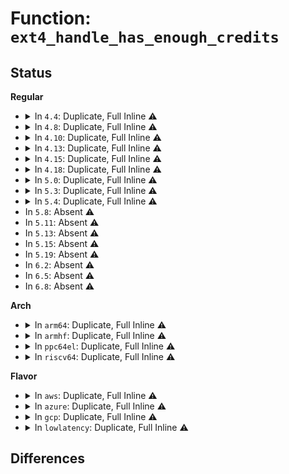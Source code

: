 # Function: <code>ext4_handle_has_enough_credits</code>

## Status
<b>Regular</b>
<ul>
<li>
<details>
<summary>In <code>4.4</code>: Duplicate, Full Inline ⚠️</summary>

**Collision:** Static Duplication

**Inline:** Full

**Transformation:** False

**Instances:**

```
In fs/ext4/inode.c (ffffffff8129d954)
Location: fs/ext4/ext4_jbd2.h:290
Inline: True
Inline callers:
  - fs/ext4/inode.c:ext4_evict_inode
```
```
In fs/ext4/resize.c (ffffffff812bf845)
Location: fs/ext4/ext4_jbd2.h:290
Inline: True
```
```
In fs/ext4/migrate.c (ffffffff812cc0ae)
Location: fs/ext4/ext4_jbd2.h:290
Inline: True
Inline callers:
  - fs/ext4/migrate.c:finish_range
```
```
In fs/ext4/indirect.c (ffffffff812d8817)
Location: fs/ext4/ext4_jbd2.h:290
Inline: True
Inline callers:
  - fs/ext4/indirect.c:try_to_extend_transaction
```
</details>
</li>
<li>
<details>
<summary>In <code>4.8</code>: Duplicate, Full Inline ⚠️</summary>

**Collision:** Static Duplication

**Inline:** Full

**Transformation:** False

**Instances:**

```
In fs/ext4/inode.c (ffffffff812cb62b)
Location: fs/ext4/ext4_jbd2.h:298
Inline: True
Inline callers:
  - fs/ext4/inode.c:ext4_evict_inode
```
```
In fs/ext4/resize.c (ffffffff812eed95)
Location: fs/ext4/ext4_jbd2.h:298
Inline: True
```
```
In fs/ext4/migrate.c (ffffffff812fb9ea)
Location: fs/ext4/ext4_jbd2.h:298
Inline: True
Inline callers:
  - fs/ext4/migrate.c:finish_range
```
```
In fs/ext4/indirect.c (ffffffff813085b2)
Location: fs/ext4/ext4_jbd2.h:298
Inline: True
```
</details>
</li>
<li>
<details>
<summary>In <code>4.10</code>: Duplicate, Full Inline ⚠️</summary>

**Collision:** Static Duplication

**Inline:** Full

**Transformation:** False

**Instances:**

```
In fs/ext4/inode.c (ffffffff812e130b)
Location: fs/ext4/ext4_jbd2.h:298
Inline: True
Inline callers:
  - fs/ext4/inode.c:ext4_evict_inode
```
```
In fs/ext4/resize.c (ffffffff81304d65)
Location: fs/ext4/ext4_jbd2.h:298
Inline: True
```
```
In fs/ext4/migrate.c (ffffffff8131199a)
Location: fs/ext4/ext4_jbd2.h:298
Inline: True
Inline callers:
  - fs/ext4/migrate.c:finish_range
```
```
In fs/ext4/indirect.c (ffffffff8131e5a2)
Location: fs/ext4/ext4_jbd2.h:298
Inline: True
```
</details>
</li>
<li>
<details>
<summary>In <code>4.13</code>: Duplicate, Full Inline ⚠️</summary>

**Collision:** Static Duplication

**Inline:** Full

**Transformation:** False

**Instances:**

```
In fs/ext4/indirect.c (ffffffff812f772f)
Location: fs/ext4/ext4_jbd2.h:294
Inline: True
Inline callers:
  - fs/ext4/indirect.c:ext4_free_branches
  - fs/ext4/indirect.c:ext4_clear_blocks
```
```
In fs/ext4/migrate.c (ffffffff81313e88)
Location: fs/ext4/ext4_jbd2.h:294
Inline: True
Inline callers:
  - fs/ext4/migrate.c:ext4_ext_migrate
  - fs/ext4/migrate.c:ext4_ext_migrate
  - fs/ext4/migrate.c:free_ext_idx
  - fs/ext4/migrate.c:free_dind_blocks
  - fs/ext4/migrate.c:free_dind_blocks
  - fs/ext4/migrate.c:finish_range
```
```
In fs/ext4/resize.c (ffffffff81320415)
Location: fs/ext4/ext4_jbd2.h:294
Inline: True
```
```
In fs/ext4/xattr.c (ffffffff8133dc42)
Location: fs/ext4/ext4_jbd2.h:294
Inline: True
Inline callers:
  - fs/ext4/xattr.c:ext4_xattr_set_handle
```
</details>
</li>
<li>
<details>
<summary>In <code>4.15</code>: Duplicate, Full Inline ⚠️</summary>

**Collision:** Static Duplication

**Inline:** Full

**Transformation:** False

**Instances:**

```
In fs/ext4/indirect.c (ffffffff8131bd6f)
Location: fs/ext4/ext4_jbd2.h:294
Inline: True
Inline callers:
  - fs/ext4/indirect.c:ext4_free_branches
  - fs/ext4/indirect.c:ext4_clear_blocks
```
```
In fs/ext4/migrate.c (ffffffff81338648)
Location: fs/ext4/ext4_jbd2.h:294
Inline: True
Inline callers:
  - fs/ext4/migrate.c:ext4_ext_migrate
  - fs/ext4/migrate.c:ext4_ext_migrate
  - fs/ext4/migrate.c:free_ext_idx
  - fs/ext4/migrate.c:free_dind_blocks
  - fs/ext4/migrate.c:free_dind_blocks
  - fs/ext4/migrate.c:finish_range
```
```
In fs/ext4/resize.c (ffffffff81344ae5)
Location: fs/ext4/ext4_jbd2.h:294
Inline: True
```
```
In fs/ext4/xattr.c (ffffffff81362222)
Location: fs/ext4/ext4_jbd2.h:294
Inline: True
Inline callers:
  - fs/ext4/xattr.c:ext4_xattr_set_handle
```
</details>
</li>
<li>
<details>
<summary>In <code>4.18</code>: Duplicate, Full Inline ⚠️</summary>

**Collision:** Static Duplication

**Inline:** Full

**Transformation:** False

**Instances:**

```
In fs/ext4/indirect.c (ffffffff81349c6d)
Location: fs/ext4/ext4_jbd2.h:291
Inline: True
Inline callers:
  - fs/ext4/indirect.c:ext4_free_branches
  - fs/ext4/indirect.c:ext4_clear_blocks
```
```
In fs/ext4/migrate.c (ffffffff81366c02)
Location: fs/ext4/ext4_jbd2.h:291
Inline: True
Inline callers:
  - fs/ext4/migrate.c:ext4_ext_migrate
  - fs/ext4/migrate.c:ext4_ext_migrate
  - fs/ext4/migrate.c:free_ext_idx
  - fs/ext4/migrate.c:free_dind_blocks
  - fs/ext4/migrate.c:free_dind_blocks
  - fs/ext4/migrate.c:finish_range
```
```
In fs/ext4/resize.c (ffffffff81371d95)
Location: fs/ext4/ext4_jbd2.h:291
Inline: True
```
```
In fs/ext4/xattr.c (ffffffff81390a33)
Location: fs/ext4/ext4_jbd2.h:291
Inline: True
Inline callers:
  - fs/ext4/xattr.c:ext4_xattr_set_handle
```
</details>
</li>
<li>
<details>
<summary>In <code>5.0</code>: Duplicate, Full Inline ⚠️</summary>

**Collision:** Static Duplication

**Inline:** Full

**Transformation:** False

**Instances:**

```
In fs/ext4/indirect.c (ffffffff81361e2d)
Location: fs/ext4/ext4_jbd2.h:291
Inline: True
Inline callers:
  - fs/ext4/indirect.c:ext4_free_branches
  - fs/ext4/indirect.c:ext4_clear_blocks
```
```
In fs/ext4/migrate.c (ffffffff8137f07e)
Location: fs/ext4/ext4_jbd2.h:291
Inline: True
Inline callers:
  - fs/ext4/migrate.c:ext4_ext_migrate
  - fs/ext4/migrate.c:ext4_ext_migrate
  - fs/ext4/migrate.c:free_ext_idx
  - fs/ext4/migrate.c:free_dind_blocks
  - fs/ext4/migrate.c:free_dind_blocks
  - fs/ext4/migrate.c:finish_range
```
```
In fs/ext4/resize.c (ffffffff8138a275)
Location: fs/ext4/ext4_jbd2.h:291
Inline: True
```
```
In fs/ext4/xattr.c (ffffffff813a9613)
Location: fs/ext4/ext4_jbd2.h:291
Inline: True
Inline callers:
  - fs/ext4/xattr.c:ext4_xattr_set_handle
```
</details>
</li>
<li>
<details>
<summary>In <code>5.3</code>: Duplicate, Full Inline ⚠️</summary>

**Collision:** Static Duplication

**Inline:** Full

**Transformation:** False

**Instances:**

```
In fs/ext4/indirect.c (ffffffff8138b1be)
Location: fs/ext4/ext4_jbd2.h:291
Inline: True
Inline callers:
  - fs/ext4/indirect.c:ext4_free_branches
  - fs/ext4/indirect.c:ext4_clear_blocks
```
```
In fs/ext4/migrate.c (ffffffff813a8465)
Location: fs/ext4/ext4_jbd2.h:291
Inline: True
Inline callers:
  - fs/ext4/migrate.c:ext4_ext_migrate
  - fs/ext4/migrate.c:ext4_ext_migrate
  - fs/ext4/migrate.c:free_ext_idx
  - fs/ext4/migrate.c:free_dind_blocks
  - fs/ext4/migrate.c:free_dind_blocks
  - fs/ext4/migrate.c:finish_range
```
```
In fs/ext4/resize.c (ffffffff813b5145)
Location: fs/ext4/ext4_jbd2.h:291
Inline: True
```
```
In fs/ext4/xattr.c (ffffffff813d3b2e)
Location: fs/ext4/ext4_jbd2.h:291
Inline: True
Inline callers:
  - fs/ext4/xattr.c:ext4_xattr_set_handle
```
</details>
</li>
<li>
<details>
<summary>In <code>5.4</code>: Duplicate, Full Inline ⚠️</summary>

**Collision:** Static Duplication

**Inline:** Full

**Transformation:** False

**Instances:**

```
In fs/ext4/indirect.c (ffffffff813a3c0e)
Location: fs/ext4/ext4_jbd2.h:291
Inline: True
Inline callers:
  - fs/ext4/indirect.c:ext4_free_branches
  - fs/ext4/indirect.c:ext4_clear_blocks
```
```
In fs/ext4/migrate.c (ffffffff813c1327)
Location: fs/ext4/ext4_jbd2.h:291
Inline: True
Inline callers:
  - fs/ext4/migrate.c:ext4_ext_migrate
  - fs/ext4/migrate.c:ext4_ext_migrate
  - fs/ext4/migrate.c:free_ext_idx
  - fs/ext4/migrate.c:free_dind_blocks
  - fs/ext4/migrate.c:free_dind_blocks
  - fs/ext4/migrate.c:finish_range
```
```
In fs/ext4/resize.c (ffffffff813cdc05)
Location: fs/ext4/ext4_jbd2.h:291
Inline: True
```
```
In fs/ext4/xattr.c (ffffffff813ed20e)
Location: fs/ext4/ext4_jbd2.h:291
Inline: True
Inline callers:
  - fs/ext4/xattr.c:ext4_xattr_set_handle
```
</details>
</li>
<li>
In <code>5.8</code>: Absent ⚠️
</li>
<li>
In <code>5.11</code>: Absent ⚠️
</li>
<li>
In <code>5.13</code>: Absent ⚠️
</li>
<li>
In <code>5.15</code>: Absent ⚠️
</li>
<li>
In <code>5.19</code>: Absent ⚠️
</li>
<li>
In <code>6.2</code>: Absent ⚠️
</li>
<li>
In <code>6.5</code>: Absent ⚠️
</li>
<li>
In <code>6.8</code>: Absent ⚠️
</li>
</ul>
<b>Arch</b>
<ul>
<li>
<details>
<summary>In <code>arm64</code>: Duplicate, Full Inline ⚠️</summary>

**Collision:** Static Duplication

**Inline:** Full

**Transformation:** False

**Instances:**

```
In fs/ext4/indirect.c (ffff80001047729c)
Location: fs/ext4/ext4_jbd2.h:291
Inline: True
Inline callers:
  - fs/ext4/indirect.c:ext4_free_branches
  - fs/ext4/indirect.c:ext4_clear_blocks
```
```
In fs/ext4/migrate.c (ffff800010498084)
Location: fs/ext4/ext4_jbd2.h:291
Inline: True
Inline callers:
  - fs/ext4/migrate.c:free_ext_idx
  - fs/ext4/migrate.c:ext4_ext_swap_inode_data
  - fs/ext4/migrate.c:ext4_ext_swap_inode_data
  - fs/ext4/migrate.c:free_dind_blocks
  - fs/ext4/migrate.c:free_dind_blocks
  - fs/ext4/migrate.c:finish_range
```
```
In fs/ext4/resize.c (ffff8000104a5e68)
Location: fs/ext4/ext4_jbd2.h:291
Inline: True
```
```
In fs/ext4/xattr.c (ffff8000104c5eb4)
Location: fs/ext4/ext4_jbd2.h:291
Inline: True
Inline callers:
  - fs/ext4/xattr.c:ext4_xattr_set_handle
```
</details>
</li>
<li>
<details>
<summary>In <code>armhf</code>: Duplicate, Full Inline ⚠️</summary>

**Collision:** Static Duplication

**Inline:** Full

**Transformation:** False

**Instances:**

```
In fs/ext4/indirect.c (c0638e08)
Location: fs/ext4/ext4_jbd2.h:291
Inline: True
Inline callers:
  - fs/ext4/indirect.c:ext4_free_branches
  - fs/ext4/indirect.c:ext4_clear_blocks
```
```
In fs/ext4/migrate.c (c065a3d8)
Location: fs/ext4/ext4_jbd2.h:291
Inline: True
Inline callers:
  - fs/ext4/migrate.c:ext4_ext_migrate
  - fs/ext4/migrate.c:ext4_ext_migrate
  - fs/ext4/migrate.c:free_ext_idx
  - fs/ext4/migrate.c:free_dind_blocks
  - fs/ext4/migrate.c:free_dind_blocks
  - fs/ext4/migrate.c:finish_range
```
```
In fs/ext4/resize.c (c0667e98)
Location: fs/ext4/ext4_jbd2.h:291
Inline: True
```
```
In fs/ext4/xattr.c (c0689ec4)
Location: fs/ext4/ext4_jbd2.h:291
Inline: True
Inline callers:
  - fs/ext4/xattr.c:ext4_xattr_set_handle
```
</details>
</li>
<li>
<details>
<summary>In <code>ppc64el</code>: Duplicate, Full Inline ⚠️</summary>

**Collision:** Static Duplication

**Inline:** Full

**Transformation:** False

**Instances:**

```
In fs/ext4/indirect.c (c00000000059947c)
Location: fs/ext4/ext4_jbd2.h:291
Inline: True
Inline callers:
  - fs/ext4/indirect.c:ext4_free_branches
  - fs/ext4/indirect.c:ext4_clear_blocks
```
```
In fs/ext4/migrate.c (c0000000005c2ae0)
Location: fs/ext4/ext4_jbd2.h:291
Inline: True
Inline callers:
  - fs/ext4/migrate.c:ext4_ext_migrate
  - fs/ext4/migrate.c:ext4_ext_migrate
  - fs/ext4/migrate.c:free_ext_idx
  - fs/ext4/migrate.c:free_dind_blocks
  - fs/ext4/migrate.c:free_dind_blocks
  - fs/ext4/migrate.c:finish_range
```
```
In fs/ext4/resize.c (c0000000005d3b00)
Location: fs/ext4/ext4_jbd2.h:291
Inline: True
```
```
In fs/ext4/xattr.c (c0000000005fe2f8)
Location: fs/ext4/ext4_jbd2.h:291
Inline: True
Inline callers:
  - fs/ext4/xattr.c:ext4_xattr_set_handle
```
</details>
</li>
<li>
<details>
<summary>In <code>riscv64</code>: Duplicate, Full Inline ⚠️</summary>

**Collision:** Static Duplication

**Inline:** Full

**Transformation:** False

**Instances:**

```
In fs/ext4/indirect.c (ffffffe0003026a0)
Location: fs/ext4/ext4_jbd2.h:291
Inline: True
Inline callers:
  - fs/ext4/indirect.c:ext4_free_branches
  - fs/ext4/indirect.c:ext4_clear_blocks
```
```
In fs/ext4/migrate.c (ffffffe00031c6fa)
Location: fs/ext4/ext4_jbd2.h:291
Inline: True
Inline callers:
  - fs/ext4/migrate.c:ext4_ext_migrate
  - fs/ext4/migrate.c:ext4_ext_migrate
  - fs/ext4/migrate.c:free_ext_idx
  - fs/ext4/migrate.c:free_dind_blocks
  - fs/ext4/migrate.c:free_dind_blocks
  - fs/ext4/migrate.c:finish_range
```
```
In fs/ext4/resize.c (ffffffe000327190)
Location: fs/ext4/ext4_jbd2.h:291
Inline: True
```
```
In fs/ext4/xattr.c (ffffffe00034048c)
Location: fs/ext4/ext4_jbd2.h:291
Inline: True
Inline callers:
  - fs/ext4/xattr.c:ext4_xattr_set_handle
```
</details>
</li>
</ul>
<b>Flavor</b>
<ul>
<li>
<details>
<summary>In <code>aws</code>: Duplicate, Full Inline ⚠️</summary>

**Collision:** Static Duplication

**Inline:** Full

**Transformation:** False

**Instances:**

```
In fs/ext4/indirect.c (ffffffff8139c1ee)
Location: fs/ext4/ext4_jbd2.h:291
Inline: True
Inline callers:
  - fs/ext4/indirect.c:ext4_free_branches
  - fs/ext4/indirect.c:ext4_clear_blocks
```
```
In fs/ext4/migrate.c (ffffffff813b9907)
Location: fs/ext4/ext4_jbd2.h:291
Inline: True
Inline callers:
  - fs/ext4/migrate.c:ext4_ext_migrate
  - fs/ext4/migrate.c:ext4_ext_migrate
  - fs/ext4/migrate.c:free_ext_idx
  - fs/ext4/migrate.c:free_dind_blocks
  - fs/ext4/migrate.c:free_dind_blocks
  - fs/ext4/migrate.c:finish_range
```
```
In fs/ext4/resize.c (ffffffff813c61e5)
Location: fs/ext4/ext4_jbd2.h:291
Inline: True
```
```
In fs/ext4/xattr.c (ffffffff813e57ee)
Location: fs/ext4/ext4_jbd2.h:291
Inline: True
Inline callers:
  - fs/ext4/xattr.c:ext4_xattr_set_handle
```
</details>
</li>
<li>
<details>
<summary>In <code>azure</code>: Duplicate, Full Inline ⚠️</summary>

**Collision:** Static Duplication

**Inline:** Full

**Transformation:** False

**Instances:**

```
In fs/ext4/indirect.c (ffffffff8138cc7e)
Location: fs/ext4/ext4_jbd2.h:291
Inline: True
Inline callers:
  - fs/ext4/indirect.c:ext4_free_branches
  - fs/ext4/indirect.c:ext4_clear_blocks
```
```
In fs/ext4/migrate.c (ffffffff813aa397)
Location: fs/ext4/ext4_jbd2.h:291
Inline: True
Inline callers:
  - fs/ext4/migrate.c:ext4_ext_migrate
  - fs/ext4/migrate.c:ext4_ext_migrate
  - fs/ext4/migrate.c:free_ext_idx
  - fs/ext4/migrate.c:free_dind_blocks
  - fs/ext4/migrate.c:free_dind_blocks
  - fs/ext4/migrate.c:finish_range
```
```
In fs/ext4/resize.c (ffffffff813b6c65)
Location: fs/ext4/ext4_jbd2.h:291
Inline: True
```
```
In fs/ext4/xattr.c (ffffffff813d626e)
Location: fs/ext4/ext4_jbd2.h:291
Inline: True
Inline callers:
  - fs/ext4/xattr.c:ext4_xattr_set_handle
```
</details>
</li>
<li>
<details>
<summary>In <code>gcp</code>: Duplicate, Full Inline ⚠️</summary>

**Collision:** Static Duplication

**Inline:** Full

**Transformation:** False

**Instances:**

```
In fs/ext4/indirect.c (ffffffff81399a4e)
Location: fs/ext4/ext4_jbd2.h:291
Inline: True
Inline callers:
  - fs/ext4/indirect.c:ext4_free_branches
  - fs/ext4/indirect.c:ext4_clear_blocks
```
```
In fs/ext4/migrate.c (ffffffff813b7167)
Location: fs/ext4/ext4_jbd2.h:291
Inline: True
Inline callers:
  - fs/ext4/migrate.c:ext4_ext_migrate
  - fs/ext4/migrate.c:ext4_ext_migrate
  - fs/ext4/migrate.c:free_ext_idx
  - fs/ext4/migrate.c:free_dind_blocks
  - fs/ext4/migrate.c:free_dind_blocks
  - fs/ext4/migrate.c:finish_range
```
```
In fs/ext4/resize.c (ffffffff813c3675)
Location: fs/ext4/ext4_jbd2.h:291
Inline: True
```
```
In fs/ext4/xattr.c (ffffffff813e2b6e)
Location: fs/ext4/ext4_jbd2.h:291
Inline: True
Inline callers:
  - fs/ext4/xattr.c:ext4_xattr_set_handle
```
</details>
</li>
<li>
<details>
<summary>In <code>lowlatency</code>: Duplicate, Full Inline ⚠️</summary>

**Collision:** Static Duplication

**Inline:** Full

**Transformation:** False

**Instances:**

```
In fs/ext4/indirect.c (ffffffff813adb3e)
Location: fs/ext4/ext4_jbd2.h:291
Inline: True
Inline callers:
  - fs/ext4/indirect.c:ext4_free_branches
  - fs/ext4/indirect.c:ext4_clear_blocks
```
```
In fs/ext4/migrate.c (ffffffff813cbe75)
Location: fs/ext4/ext4_jbd2.h:291
Inline: True
Inline callers:
  - fs/ext4/migrate.c:ext4_ext_migrate
  - fs/ext4/migrate.c:ext4_ext_migrate
  - fs/ext4/migrate.c:free_ext_idx
  - fs/ext4/migrate.c:free_dind_blocks
  - fs/ext4/migrate.c:free_dind_blocks
  - fs/ext4/migrate.c:finish_range
```
```
In fs/ext4/resize.c (ffffffff813d8825)
Location: fs/ext4/ext4_jbd2.h:291
Inline: True
```
```
In fs/ext4/xattr.c (ffffffff813f7f7e)
Location: fs/ext4/ext4_jbd2.h:291
Inline: True
Inline callers:
  - fs/ext4/xattr.c:ext4_xattr_set_handle
```
</details>
</li>
</ul>

## Differences

